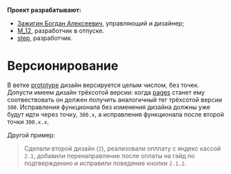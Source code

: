**Проект разрабатывают:**
- [Зажигин Богдан Алексеевич](@zaboal), управляющий и дизайнер;
- [M_12](@M_12), разработчик в отпуске.
- [step](@step), разработчик.

# Версионирование

В ветке [prototype](https://gitlab.megu.one/core/playroom/-/tree/prototype) дизайн версируется целым числом, без точек. Допусти имеем дизайн трёхсотой версии: когда [pages](https://gitlab.megu.one/core/playroom/-/tree/pages) станет ему соотвествовать он должен получить аналогичный тег трёхсотой версии `300`. Исправления функционала без изменения дизайна должны уже будут идти через точку, `300.x`, а исправления функционала после второй точки `300.x.x`.

Другой пример:
> Сделали второй дизайн (`2`), реализовали опллату с яндекс кассой `2.1`, добавили перенаправление после оплаты на гайд по подтверждению и исправили поведение кнопки `2.1.2`. 